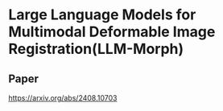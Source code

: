 # Large Language Models for Multimodal Deformable Image Registration(LLM-Morph)
## Paper
https://arxiv.org/abs/2408.10703
